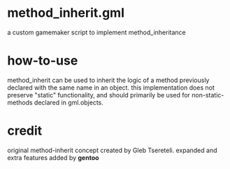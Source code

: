 # method_inherit.gml
a custom gamemaker script to implement method_inheritance

# how-to-use
method_inherit can be used to inherit the logic of a method previously declared with the same name in an object.
this implementation does not preserve "static" functionality, and should primarily be used for non-static-methods declared in gml.objects.

# credit
original method-inherit concept created by Gleb Tsereteli. expanded and extra features added by __gentoo__
